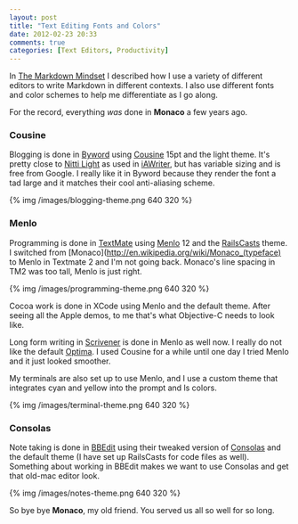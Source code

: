 ```yaml
---
layout: post
title: "Text Editing Fonts and Colors"
date: 2012-02-23 20:33
comments: true
categories: [Text Editors, Productivity]
---
```


In [The Markdown Mindset](http://hiltmon.com/blog/2012/02/20/the-markdown-mindset/) I described how I use a variety of different editors to write Markdown in different contexts. I also use different fonts and color schemes to help me differentiate as I go along.

For the record, everything *was* done in **Monaco** a few years ago.

### Cousine

Blogging is done in [Byword](http://bywordapp.com/) using [Cousine](http://www.google.com/webfonts/specimen/Cousine) 15pt and the light theme. It's pretty close to [Nitti Light](http://www.boldmonday.com/en/nitti_overview) as used in [iAWriter](http://www.iawriter.com/), but has variable sizing and is free from Google. I really like it in Byword because they render the font a tad large and it matches their cool anti-aliasing scheme.

{% img /images/blogging-theme.png 640 320 %}

### Menlo

Programming is done in [TextMate](http://macromates.com/) using [Menlo](http://typophile.com/node/58625) 12 and the [RailsCasts](http://railscasts.com/about) theme. I switched from [Monaco](http://en.wikipedia.org/wiki/Monaco_(typeface) to Menlo in Textmate 2 and I'm not going back. Monaco's line spacing in TM2 was too tall, Menlo is just right.

{% img /images/programming-theme.png 640 320 %}

Cocoa work is done in XCode using Menlo and the default theme. After seeing all the Apple demos, to me that's what Objective-C needs to look like.

Long form writing in [Scrivener](http://www.literatureandlatte.com/scrivener.php) is done in Menlo as well now. I really do not like the default [Optima](http://en.wikipedia.org/wiki/Optima). I used Cousine for a while until one day I tried Menlo and it just looked smoother.

My terminals are also set up to use Menlo, and I use a custom theme that integrates cyan and yellow into the prompt and ls colors.

{% img /images/terminal-theme.png 640 320 %}

### Consolas

Note taking is done in [BBEdit](http://www.barebones.com/products/bbedit/index.html) using their tweaked version of [Consolas](http://en.wikipedia.org/wiki/Consolas) and the default theme (I have set up RailsCasts for code files as well). Something about working in BBEdit makes we want to use Consolas and get that old-mac editor look.

{% img /images/notes-theme.png 640 320 %}

So bye bye **Monaco**, my old friend. You served us all so well for so long.
